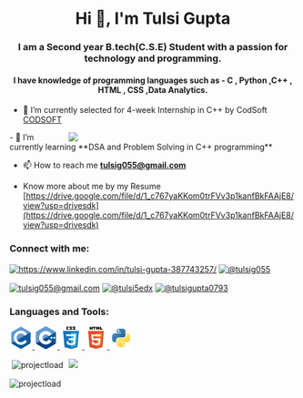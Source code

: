 <h1 align="center">Hi 👋, I'm Tulsi Gupta</h1>
<h3 align="center">I am a Second year B.tech(C.S.E) Student with a passion for technology and programming.</h3>
<h4 align="center">I have knowledge of programming languages such as - C , Python ,C++ , HTML , CSS ,Data Analytics.</h4>

- 🔭 I’m currently selected for 4-week Internship in C++ by CodSoft   [CODSOFT](https://github.com/projectload/CODSOFT)
<p > <img src="https://media2.giphy.com/media/hpXdHPfFI5wTABdDx9/giphy.gif?cid=6c09b952armor98exyy4r3i8cvvnuwvrqrc77883ylxxg1ks&ep=v1_internal_gif_by_id&rid=giphy.gif&ct=g" align="right"
width="400" /> </p>
- 🌱 I’m currently learning **DSA and Problem Solving in C++ programming**

- 📫 How to reach me **tulsig055@gmail.com**

- Know more about me by my Resume [https://drive.google.com/file/d/1_c767yaKKom0trFVv3p1kanfBkFAAjE8/view?usp=drivesdk](https://drive.google.com/file/d/1_c767yaKKom0trFVv3p1kanfBkFAAjE8/view?usp=drivesdk)
<h3 align="left">Connect with me:</h3>
<p align="left">
<a href="https://linkedin.com/in/https://www.linkedin.com/in/tulsi-gupta-387743257/" target="blank"><img align="center" src="https://raw.githubusercontent.com/rahuldkjain/github-profile-readme-generator/master/src/images/icons/Social/linked-in-alt.svg" alt="https://www.linkedin.com/in/tulsi-gupta-387743257/" height="30" width="40" /></a>
<a href="https://www.hackerrank.com/@tulsig055" target="blank"><img align="center" src="https://raw.githubusercontent.com/rahuldkjain/github-profile-readme-generator/master/src/images/icons/Social/hackerrank.svg" alt="@tulsig055" height="30" width="40" /></a>

<a href="https://www.leetcode.com/tulsig055@gmail.com" target="blank"><img align="center" src="https://raw.githubusercontent.com/rahuldkjain/github-profile-readme-generator/master/src/images/icons/Social/leet-code.svg" alt="tulsig055@gmail.com" height="30" width="40" /></a>
<a href="https://auth.geeksforgeeks.org/user/@tulsi5edx" target="blank"><img align="center" src="https://raw.githubusercontent.com/rahuldkjain/github-profile-readme-generator/master/src/images/icons/Social/geeks-for-geeks.svg" alt="@tulsi5edx" height="30" width="40" /></a>
<a href="https://discord.gg/@tulsigupta0793" target="blank"><img align="center" src="https://raw.githubusercontent.com/rahuldkjain/github-profile-readme-generator/master/src/images/icons/Social/discord.svg" alt="@tulsigupta0793" height="30" width="40" /></a>
</p>

<h3 align="left">Languages and Tools:</h3>

<p align="left"> <a href="https://www.cprogramming.com/" target="_blank" rel="noreferrer"> <img src="https://raw.githubusercontent.com/devicons/devicon/master/icons/c/c-original.svg" alt="c" width="40" height="40"/> </a> <a href="https://www.w3schools.com/cpp/" target="_blank" rel="noreferrer"> <img src="https://raw.githubusercontent.com/devicons/devicon/master/icons/cplusplus/cplusplus-original.svg" alt="cplusplus" width="40" height="40"/> </a> <a href="https://www.w3schools.com/css/" target="_blank" rel="noreferrer"> <img src="https://raw.githubusercontent.com/devicons/devicon/master/icons/css3/css3-original-wordmark.svg" alt="css3" width="40" height="40"/> </a> <a href="https://www.w3.org/html/" target="_blank" rel="noreferrer"> <img src="https://raw.githubusercontent.com/devicons/devicon/master/icons/html5/html5-original-wordmark.svg" alt="html5" width="40" height="40"/> </a> <a href="https://www.python.org" target="_blank" rel="noreferrer"> <img src="https://raw.githubusercontent.com/devicons/devicon/master/icons/python/python-original.svg" alt="python" width="40" height="40"/> </a> </p>
<p > <img src="https://cdn.dribbble.com/users/4055494/screenshots/15215756/lottie-000_1_1.gif" align="right" width="400" /> </p>


 
<p>&nbsp;<img align="center" src="https://github-readme-stats.vercel.app/api?username=projectload&show_icons=true&locale=en" alt="projectload" /></p>

<p><img align="center" src="https://github-readme-streak-stats.herokuapp.com/?user=projectload&" alt="projectload" /></p>

